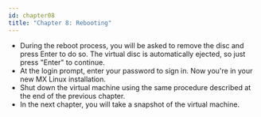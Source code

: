 ```yaml
---
id: chapter08
title: "Chapter 8: Rebooting"
---
```


* During the reboot process, you will be asked to remove the disc and press Enter to do so.  The virtual disc is automatically ejected, so just press "Enter" to continue.
* At the login prompt, enter your password to sign in.  Now you're in your new MX Linux installation.
* Shut down the virtual machine using the same procedure described at the end of the previous chapter.
* In the next chapter, you will take a snapshot of the virtual machine.
